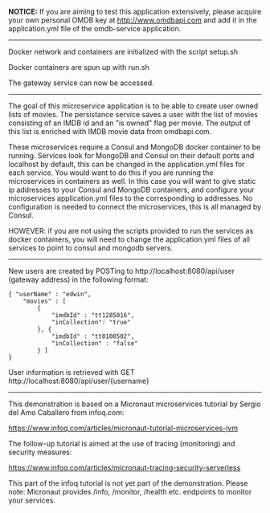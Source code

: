 <b>NOTICE:</b> If you are aiming to test this application extensively, please acquire your own personal OMDB key at http://www.omdbapi.com and add it in the application.yml file of the omdb-service application.

---------

Docker network and containers are initialized with the script setup.sh

Docker containers are spun up with run.sh

The gateway service can now be accessed.

---------

The goal of this microservice application is to be able to create user owned lists of movies. The persistance service saves a user with the list of movies consisting of an IMDB id and an "is owned" flag per movie. The output of this list is enriched with IMDB movie data from omdbapi.com.

These microservices require a Consul and MongoDB docker container to be running. Services look for MongoDB and Consul on their default ports and localhost by default, this can be changed in the application.yml files for each service. You would want to do this if you are running the microservices in containers as well. In this case you will want to give static ip addresses to your Consul and MongoDB containers, and configure your microservices application.yml files to the corresponding ip addresses. No configuration is needed to connect the microservices, this is all managed by Consul.

HOWEVER: if you are not using the scripts provided to run the services as docker containers, you will need to change the application.yml files of all services to point to consul and mongodb servers.

---------

New users are created by POSTing to http://localhost:8080/api/user (gateway address) in the following format:

```
{ "userName" : "edwin", 
	"movies" : [ 
		{
			"imdbId" : "tt1285016",
			"inCollection": "true"
		}, {
			"imdbId" : "tt0100502",
			"inCollection" : "false"
		} ]
}
```

User information is retrieved with GET http://localhost:8080/api/user/{username} 

---------

This demonstration is based on a Micronaut microservices tutorial by Sergio del Amo Caballero from infoq.com:

https://www.infoq.com/articles/micronaut-tutorial-microservices-jvm

The follow-up tutorial is aimed at the use of tracing (monitoring) and security measures:

https://www.infoq.com/articles/micronaut-tracing-security-serverless

This part of the infoq tutorial is not yet part of the demonstration. Please note: Micronaut provides /info, /monitor, /health etc. endpoints to monitor your services.
